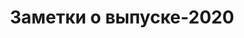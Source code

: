 ﻿---
title: Заметки о выпуске-2020
type: docs
weight: 10
url: /ru/net/release-notes-2020/
description: Примечания к выпуску Aspose.3D выпущены в 2020 году.
---
